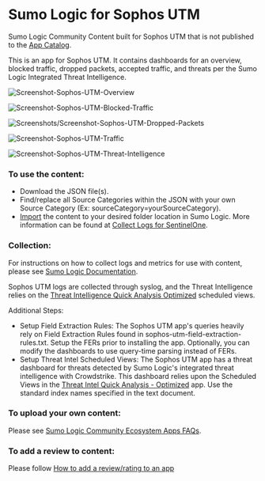 # Sumo Logic for Sophos UTM
Sumo Logic Community Content built for Sophos UTM that is not published to the [App Catalog](https://help.sumologic.com/docs/integrations/).

This is an app for Sophos UTM. It contains dashboards for an overview, blocked traffic, dropped packets, accepted traffic,  and threats per the Sumo Logic Integrated Threat Intelligence. 

![Screenshot-Sophos-UTM-Overview](Screenshots/Screenshot-Sophos-UTM-Overview.png)

![Screenshot-Sophos-UTM-Blocked-Traffic](Screenshots/Screenshot-Sophos-UTM-Blocked-Traffic.png)

![Screenshots/Screenshot-Sophos-UTM-Dropped-Packets](Screenshots/Screenshot-Sophos-UTM-Dropped-Packets.png)

![Screenshot-Sophos-UTM-Traffic](Screenshots/Screenshot-Sophos-UTM-Traffic.png)

![Screenshot-Sophos-UTM-Threat-Intelligence](Screenshots/Screenshot-Sophos-UTM-Threat-Intelligence.png)

### To use the content:
- Download the JSON file(s).
- Find/replace all Source Categories within the JSON with your own Source Category (Ex: sourceCategory=yourSourceCategory).
- [Import](https://help.sumologic.com/docs/get-started/library/#import-content) the content to your desired folder location in Sumo Logic. More information can be found at [Collect Logs for SentinelOne](https://help.sumologic.com/docs/send-data/collect-from-other-data-sources/collect-logs-sentinelone/).

### Collection:
For instructions on how to collect logs and metrics for use with content, please see [Sumo Logic Documentation](https://help.sumologic.com/docs/send-data/).

Sophos UTM logs are collected through syslog, and the Threat Intelligence relies on the [Threat Intelligence Quick Analysis Optimized](https://github.com/SumoLogic/sumologic-content/tree/master/Sumo-Logic-Tools/Threat_Intelligence_Optimized) scheduled views. 

Additional Steps:
- Setup Field Extraction Rules: The Sophos UTM app's queries heavily rely on Field Extraction Rules found in sophos-utm-field-extraction-rules.txt. Setup the FERs prior to installing the app. Optionally, you can modify the dashboards to use query-time parsing instead of FERs.
- Setup Threat Intel Scheduled Views: The Sophos UTM app has a threat dashboard for threats detected by Sumo Logic's integrated threat intelligence with Crowdstrike. This dashboard relies upon the Scheduled Views in the [Threat Intel Quick Analysis - Optimized](https://github.com/SumoLogic/sumologic-content/blob/master/Sumo-Logic-Tools/Threat_Intelligence_Optimized/scheduled-views.txt) app. Use the standard index names specified in the text document.

### To upload your own content:
Please see [Sumo Logic Community Ecosystem Apps FAQs](https://help.sumologic.com/docs/integrations/community-ecosystem-apps/#faq).

### To add a review to content:
Please follow [How to add a review/rating to an app](https://help.sumologic.com/docs/integrations/community-ecosystem-apps/#how-do-i-add-a-reviewrating-to-an-app)